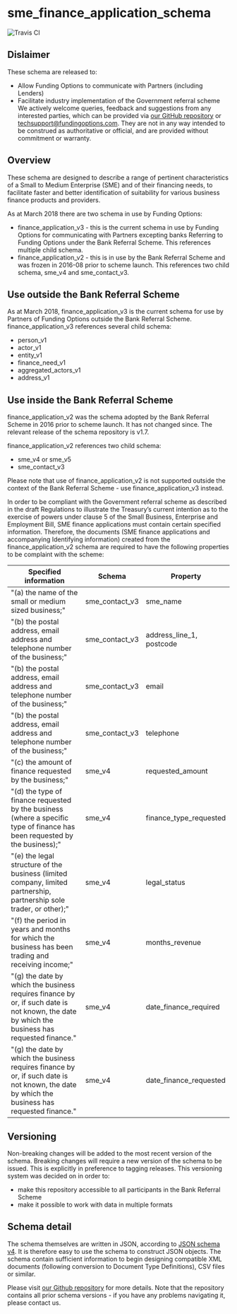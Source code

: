 # sme_finance_application_schema

![Travis CI](https://travis-ci.org/FundingOptions/sme-finance-application-schema.svg?branch=master)

## Dislaimer
These schema are released to:
* Allow Funding Options to communicate with Partners (including Lenders)
* Facilitate industry implementation of the Government referral scheme
We actively welcome queries, feedback and suggestions from any interested parties, which can be provided via [our GitHub repository](https://github.com/FundingOptions/sme-finance-application-schema) or techsupport@fundingoptions.com.
They are not in any way intended to be construed as authoritative or official, and are provided without commitment or warranty.

## Overview
These schema are designed to describe a range of pertinent characteristics of a Small to Medium Enterprise (SME) and of their financing needs, to facilitate faster and better identification of suitability for various business finance products and providers.

As at March 2018 there are two schema in use by Funding Options:

* finance_application_v3 - this is the current schema in use by Funding Options for communicating with Partners excepting banks Referring to Funding Options under the Bank Referral Scheme. This references multiple child schema.
* finance_application_v2 - this is in use by the Bank Referral Scheme and was frozen in 2016-08 prior to scheme launch. This references two child schema, sme_v4 and sme_contact_v3.

## Use outside the Bank Referral Scheme
As at March 2018, finance_application_v3 is the current schema for use by Partners of Funding Options outside the Bank Referral Scheme. finance_application_v3 references several child schema:
* person_v1
* actor_v1
* entity_v1
* finance_need_v1
* aggregated_actors_v1
* address_v1

## Use inside the Bank Referral Scheme
finance_application_v2 was the schema adopted by the Bank Referral Scheme in 2016 prior to scheme launch. It has not changed since. The relevant release of the schema repository is v1.7.

finance_application_v2 references two child schema:
* sme_v4 or sme_v5
* sme_contact_v3

Please note that use of finance_application_v2 is not supported outside the context of the Bank Referral Scheme - use finance_application_v3 instead.

In order to be compliant with the Government referral scheme as described in the draft Regulations to illustrate the Treasury’s current intention as to the exercise of powers under clause 5 of the Small Business, Enterprise and Employment Bill, SME finance applications must contain certain specified information. Therefore, the documents (SME finance applications and accompanying Identifying information) created from the finance_application_v2 schema are required to have the following properties to be complaint with the scheme:

| Specified information | Schema | Property |
| - | - | - |
| "(a) the name of the small or medium sized business;" | sme_contact_v3 | sme_name |
| "(b) the postal address, email address and telephone number of the business;" | sme_contact_v3 | address_line_1, postcode |
| "(b) the postal address, email address and telephone number of the business;" | sme_contact_v3 | email |
| "(b) the postal address, email address and telephone number of the business;" | sme_contact_v3 | telephone |
| "(c) the amount of finance requested by the business;" | sme_v4 | requested_amount |
| "(d) the type of finance requested by the business (where a specific type of finance has been requested by the business);" | sme_v4 | finance_type_requested |
| "(e) the legal structure of the business (limited company, limited partnership, partnership sole trader, or other);" | sme_v4 | legal_status |
| "(f) the period in years and months for which the business has been trading and receiving income;" | sme_v4 | months_revenue |
| "(g) the date by which the business requires finance by or, if such date is not known, the date by which the business has requested finance." | sme_v4 | date_finance_required |
| "(g) the date by which the business requires finance by or, if such date is not known, the date by which the business has requested finance." | sme_v4 | date_finance_requested |

## Versioning
Non-breaking changes will be added to the most recent version of the schema. Breaking changes will require a new version of the schema to be issued. This is explicitly in preference to tagging releases. This versioning system was decided on in order to:
* make this repository accessible to all participants in the Bank Referral Scheme
* make it possible to work with data in multiple formats

## Schema detail
The schema themselves are written in JSON, according to [JSON schema v4](http://json-schema.org/). It is therefore easy to use the schema to construct JSON objects. The schema contain sufficient information to begin designing compatible XML documents (following conversion to Document Type Definitions), CSV files or similar.

Please visit [our Github repository](https://github.com/FundingOptions/sme-finance-application-schema) for more details. Note that the repository contains all prior schema versions - if you have any problems navigating it, please contact us.
